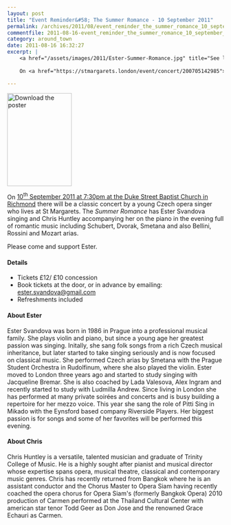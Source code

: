 ```yaml
---
layout: post
title: "Event Reminder&#58; The Summer Romance - 10 September 2011"
permalink: /archives/2011/08/event_reminder_the_summer_romance_10_september_201.html
commentfile: 2011-08-16-event_reminder_the_summer_romance_10_september_201
category: around_town
date: 2011-08-16 16:32:27
excerpt: |
    <a href="/assets/images/2011/Ester-Summer-Romance.jpg" title="See larger version of - Download the poster"><img src="/assets/images/2011/Ester-Summer-Romance_thumb.jpg" width="150" height="216" alt="Download the poster" class="photo right" /></a>
    
    On <a href="https://stmargarets.london/event/concert/200705142985">10<sup>th</sup> September 2011 at 7:30pm at the Duke Street Baptist Church in Richmond</a> there will be a classic concert by a young Czech opera singer who lives at St Margarets.  The _Summer Romance_ has Ester Svandova singing and Chris Huntley accompanying her on the piano in the evening full of romantic music including Schubert, Dvorak, Smetana and also Bellini, Rossini and Mozart arias.

---
```


<a href="/assets/images/2011/Ester-Summer-Romance.jpg" title="See larger version of - Download the poster"><img src="/assets/images/2011/Ester-Summer-Romance_thumb.jpg" width="150" height="216" alt="Download the poster" class="photo right" /></a>

On [10<sup>th</sup> September 2011 at 7:30pm at the Duke Street Baptist Church in Richmond](https://stmargarets.london/event/concert/200705142985) there will be a classic concert by a young Czech opera singer who lives at St Margarets. The *Summer Romance* has Ester Svandova singing and Chris Huntley accompanying her on the piano in the evening full of romantic music including Schubert, Dvorak, Smetana and also Bellini, Rossini and Mozart arias.

Please come and support Ester.

#### Details

-   Tickets £12/ £10 concession
-   Book tickets at the door, or in advance by emailing: <ester.svandova@gmail.com>
-   Refreshments included

#### About Ester

Ester Svandova was born in 1986 in Prague into a professional musical family. She plays violin and piano, but since a young age her greatest passion was singing. Initally, she sang folk songs from a rich Czech musical inheritance, but later started to take singing seriously and is now focused on classical music. She performed Czech arias by Smetana with the Prague Student Orchestra in Rudolfinum, where she also played the violin. Ester moved to London three years ago and started to study singing with Jacqueline Bremar. She is also coached by Lada Valesova, Alex Ingram and recently started to study with Ludmilla Andrew. Since living in London she has performed at many private soirées and concerts and is busy building a repertoire for her mezzo voice. This year she sang the role of Pitti Sing in Mikado with the Eynsford based company Riverside Players. Her biggest passion is for songs and some of her favorites will be performed this evening.

#### About Chris

Chris Huntley is a versatile, talented musician and graduate of Trinity College of Music. He is a highly sought after pianist and musical director whose expertise spans opera, musical theatre, classical and contemporary music genres. Chris has recently returned from Bangkok where he is an assistant conductor and the Chorus Master to Opera Siam having recently coached the opera chorus for Opera Siam's (formerly Bangkok Opera) 2010 production of Carmen performed at the Thailand Cultural Center with american star tenor Todd Geer as Don Jose and the renowned Grace Echauri as Carmen.

